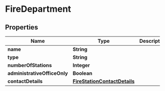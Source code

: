 

# FireDepartment


## Properties

Name | Type | Description | Notes
------------ | ------------- | ------------- | -------------
**name** | **String** |  |  [optional]
**type** | **String** |  |  [optional]
**numberOfStations** | **Integer** |  |  [optional]
**administrativeOfficeOnly** | **Boolean** |  |  [optional]
**contactDetails** | [**FireStationContactDetails**](FireStationContactDetails.md) |  |  [optional]



